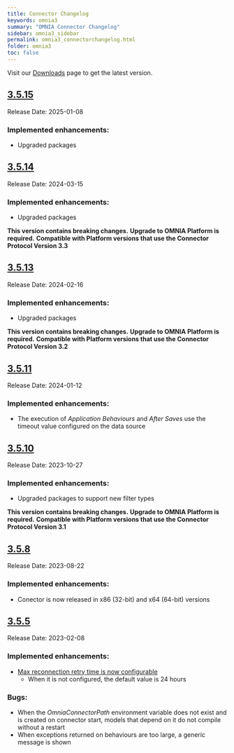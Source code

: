 ```yaml
---
title: Connector Changelog
keywords: omnia3
summary: "OMNIA Connector Changelog"
sidebar: omnia3_sidebar
permalink: omnia3_connectorchangelog.html
folder: omnia3
toc: false
---
```


Visit our [Downloads](/omnia3_downloads.html#connector) page to get the latest version.

## [3.5.15](#3.5.15)
Release Date: 2025-01-08

### Implemented enhancements:

- Upgraded packages

## [3.5.14](#3.5.14)
Release Date: 2024-03-15

### Implemented enhancements:

- Upgraded packages

**This version contains breaking changes.**
**Upgrade to OMNIA Platform is required.**
**Compatible with Platform versions that use the Connector Protocol Version 3.3**

## [3.5.13](#3.5.13)
Release Date: 2024-02-16

### Implemented enhancements:

- Upgraded packages

**This version contains breaking changes.**
**Upgrade to OMNIA Platform is required.**
**Compatible with Platform versions that use the Connector Protocol Version 3.2**

## [3.5.11](#3.5.11)
Release Date: 2024-01-12

### Implemented enhancements:

- The execution of _Application Behaviours_ and _After Saves_ use the timeout value configured on the data source


## [3.5.10](#3.5.10)
Release Date: 2023-10-27

### Implemented enhancements:

- Upgraded packages to support new filter types

**This version contains breaking changes.**
**Upgrade to OMNIA Platform is required.**
**Compatible with Platform versions that use the Connector Protocol Version 3.1**


## [3.5.8](#3.5.8)
Release Date: 2023-08-22

### Implemented enhancements:

- Conector is now released in x86 (32-bit) and x64 (64-bit) versions

## [3.5.5](#3.5.5)
Release Date: 2023-02-08

### Implemented enhancements:
  - [Max reconnection retry time is now configurable](omnia3_connector_install.html#2-configure-connector)
    - When it is not configured, the default value is 24 hours

### Bugs:
  - When the _OmniaConnectorPath_ environment variable does not exist and is created on connector start, models that depend on it do not compile without a restart
  - When exceptions returned on behaviours are too large, a generic message is shown

